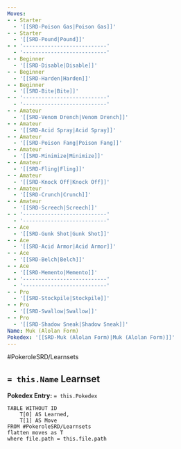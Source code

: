 ```yaml
---
Moves:
- - Starter
  - '[[SRD-Poison Gas|Poison Gas]]'
- - Starter
  - '[[SRD-Pound|Pound]]'
- - '---------------------------'
  - '---------------------------'
- - Beginner
  - '[[SRD-Disable|Disable]]'
- - Beginner
  - '[[SRD-Harden|Harden]]'
- - Beginner
  - '[[SRD-Bite|Bite]]'
- - '---------------------------'
  - '---------------------------'
- - Amateur
  - '[[SRD-Venom Drench|Venom Drench]]'
- - Amateur
  - '[[SRD-Acid Spray|Acid Spray]]'
- - Amateur
  - '[[SRD-Poison Fang|Poison Fang]]'
- - Amateur
  - '[[SRD-Minimize|Minimize]]'
- - Amateur
  - '[[SRD-Fling|Fling]]'
- - Amateur
  - '[[SRD-Knock Off|Knock Off]]'
- - Amateur
  - '[[SRD-Crunch|Crunch]]'
- - Amateur
  - '[[SRD-Screech|Screech]]'
- - '---------------------------'
  - '---------------------------'
- - Ace
  - '[[SRD-Gunk Shot|Gunk Shot]]'
- - Ace
  - '[[SRD-Acid Armor|Acid Armor]]'
- - Ace
  - '[[SRD-Belch|Belch]]'
- - Ace
  - '[[SRD-Memento|Memento]]'
- - '---------------------------'
  - '---------------------------'
- - Pro
  - '[[SRD-Stockpile|Stockpile]]'
- - Pro
  - '[[SRD-Swallow|Swallow]]'
- - Pro
  - '[[SRD-Shadow Sneak|Shadow Sneak]]'
Name: Muk (Alolan Form)
Pokedex: '[[SRD-Muk (Alolan Form)|Muk (Alolan Form)]]'
---
```


#PokeroleSRD/Learnsets

## `= this.Name` Learnset

**Pokedex Entry:** `= this.Pokedex`

```dataview
TABLE WITHOUT ID
    T[0] AS Learned,
    T[1] AS Move
FROM #PokeroleSRD/Learnsets
flatten moves as T
where file.path = this.file.path
```
